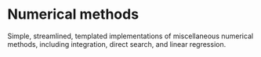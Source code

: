 Numerical methods
=================

Simple, streamlined, templated implementations of miscellaneous numerical methods, including integration, direct search, and linear regression.
